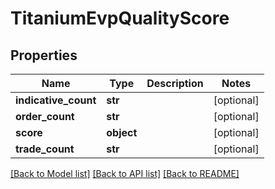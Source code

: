 # TitaniumEvpQualityScore


## Properties
Name | Type | Description | Notes
------------ | ------------- | ------------- | -------------
**indicative_count** | **str** |  | [optional] 
**order_count** | **str** |  | [optional] 
**score** | **object** |  | [optional] 
**trade_count** | **str** |  | [optional] 

[[Back to Model list]](../README.md#documentation-for-models) [[Back to API list]](../README.md#documentation-for-api-endpoints) [[Back to README]](../README.md)


